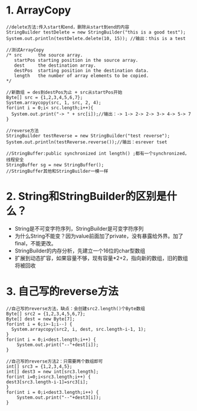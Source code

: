 # 1. ArrayCopy
```
//delete方法:传入start和end，删除从start到end的内容
StringBuilder testDelete = new StringBuilder("this is a good test");
System.out.println(testDelete.delete(10, 15)); //输出：this is a test

//测试ArrayCopy
/* src      the source array.
   startPos starting position in the source array.
   dest     the destination array.
   destPos  starting position in the destination data.
   length   the number of array elements to be copied.
*/

//新数组 = des到destPos为止 + src从startPos开始
Byte[] src = {1,2,3,4,5,6,7};
System.arraycopy(src, 1, src, 2, 4);
for(int i = 0;i< src.length;i++){
  System.out.print("-> " + src[i]);//输出：-> 1-> 2-> 2-> 3-> 4-> 5-> 7
} 
		
//reverse方法
StringBuilder testReverse = new StringBuilder("test reverse");
System.out.println(testReverse.reverse());//输出：esrever tset
		
//StringBuffer:public synchronized int length() ;都有一个synchronized，线程安全
StringBuffer sg = new StringBuffer();
//StringBuffer其他和StringBuilder一模一样
```

# 2. String和StringBuilder的区别是什么？
*	String是不可变字符序列，StringBuilder是可变字符序列
* 为什么String不能变？因为value前面加了private，没有暴露给外界。加了final，不能更改。
* StringBuilder的内存分析，先建立一个16位的char型数组
* 扩展到动态扩容，如果容量不够，现有容量*2+2，指向新的数组，旧的数组将被回收

# 3. 自己写的reverse方法

```
//自己写的reverse方法，缺点：会创建src2.length()个Byte数组
Byte[] src2 = {1,2,3,4,5,6,7};
Byte[] dest = new Byte[7];		
for(int i = 6;i>-1;i--) {
  System.arraycopy(src2, i, dest, src.length-i-1, 1);
}
for(int i = 0;i<dest.length;i++) {
	System.out.print("--"+dest[i]);
}
```


```
//自己写的reverse方法2：只需要两个数组即可
int[] src3 = {1,2,3,4,5};
int[] dest3 = new int[src3.length];
for(int i=0;i<src3.length;i++) {
dest3[src3.length-i-1]=src3[i];
}
for(int i = 0;i<dest3.length;i++) {
	System.out.print("--"+dest3[i]);
}
```

